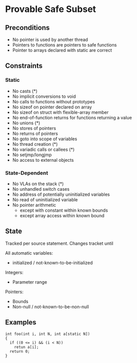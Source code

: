 
# Provable Safe Subset


## Preconditions

* No pointer is used by another thread
* Pointers to functions are pointers to safe functions
* Pointer to arrays declared with static are correct

## Constraints

### Static

* No casts (*)
* No implicit conversions to void
* No calls to functions without prototypes
* No sizeof on pointer declared on array
* No sizeof on struct with flexible-array member
* No end-of-function returns for functions returning a value
* No unions (*)
* No stores of pointers
* No returns of pointers
* No goto into scope of variables
* No thread creation (*)
* No variadic calls or callees (*)
* No setjmp/longjmp
* No access to external objects

### State-Dependent

* No VLAs on the stack (*)
* No unhandled switch cases
* No address of potentially uninitialized variables
* No read of uninitialized variable
* No pointer arithmetic
  * except with constant within known bounds
  * except array access within known bound
  
## State

Tracked per source statement. Changes tracket until 

All automatic variables:
* initialized / not-known-to-be-initialized

Integers:
* Parameter range

Pointers:
* Bounds
* Non-null / not-known-to-be-non-null

## Examples

```
int foo(int i, int N, int a[static N])
{
  if ((0 <= i) && (i < N))
    retun a[i];
  return 0;
}
```
